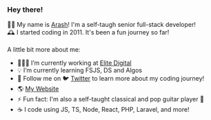 ### Hey there!

👋🏻 My name is [Arash](https://arashemadi.com)! I'm a self-taugh senior full-stack developer! 
<br />
🕰 I started coding in 2011. It's been a fun journey so far!
<br /><br />
A little bit more about me:
- 👨🏻‍💻 I’m currently working at [Elite Digital](https://elitedigitalagency.com/)
- 💡 I’m currently learning FSJS, DS and Algos
- 🔗 Follow me on 🐦 [Twitter](https://twitter.com/araschem) to learn more about my coding journey!
- 🌎 [My Website](https://arashemadi.com)
- ⚡️ Fun fact: I'm also a self-taught classical and pop guitar player 🎸
- ☕️ I code using JS, TS, Node, React, PHP, Laravel, and more!
